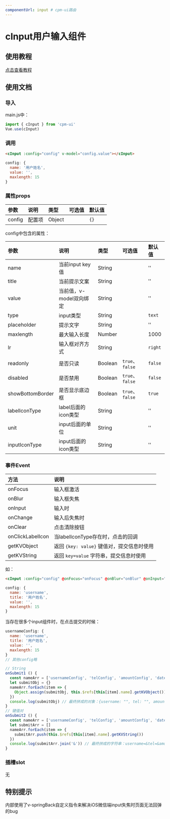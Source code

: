 ```yaml
---
componentUrl: input # cpm-ui路由
---
```


# cInput用户输入组件

## 使用教程
[点击查看教程](https://cpm828.github.io/cpm-ui/demo/index.html#/input)


## 使用文档
### 导入
main.js中：
```js
import { cInput } from 'cpm-ui'
Vue.use(cInput)
```

### 调用
```html
<cInput :config="config" v-model="config.value"></cInput>
```

```js
config: {
  name: '用户姓名',
  value: '',
  maxlength: 15
}
```

### 属性props
|参数|说明|类型|可选值|默认值|
|:---|:---|:---|:---|:---|
|config|配置项|Object||`{}`|


config中包含的属性：

|参数|说明|类型|可选值|默认值|
|:---|:---|:---|:---|:---|
|name|当前input key值|String||''|
|title|当前提示文案|String||''|
|value|当前值，v-model双向绑定|String||''|
|type|input类型|String||`text`|
|placeholder|提示文字|String||''|
|maxlength|最大输入长度|Number||1000|
|lr|输入框对齐方式|String||`right`|
|readonly|是否只读|Boolean|`true`、`false`|`false`|
|disabled|是否禁用|Boolean|`true`、`false`|`false`|
|showBottomBorder|是否显示底边框|Boolean|`true`、`false`|`true`|
|labelIconType|label后面的icon类型|String||''|
|unit|input后面的单位|String||''|
|inputIconType|input后面的icon类型|String||''|

### 事件Event
|方法|说明|
|:---|:---|
|onFocus|输入框激活|
|onBlur|输入框失焦|
|onInput|输入时|
|onChange|输入后失焦时|
|onClear|点击清除按钮|
|onClickLabelIcon|当labelIconType存在时，点击的回调|
|getKVObject|返回 `{key: value}` 键值对，提交信息时使用|
|getKVString|返回 `key=value` 字符串，提交信息时使用|

如：
```html
<cInput :config="config" @onFocus="onFocus" @onBlur="onBlur" @onInput="onInput" @onChange="onChange" @onClear="onClear"></cInput>
```

```js
config: {
  name: 'username',
  title: '用户姓名',
  value: '',
  maxlength: 15
}
```

当存在很多个input组件时，在点击提交的时候：
```js
usernameConfig: {
  name: 'username',
  title: '用户姓名',
  value: '',
  maxlength: 15
}
// 其他config略

// String
onSubmit1 () {
  const nameArr = ['usernameConfig', 'telConfig', 'amountConfig', 'dateConfig', 'accountConfig', 'passwordConfig', 'addressConfig']
  let submitObj = {}
  nameArr.forEach(item => {
    Object.assign(submitObj, this.$refs[this[item].name].getKVObject())
  })
  console.log(submitObj) // 最终拼成的对象：{username: "", tel: "", amount: "", date: "", account: "", password: "", address: ""}
}
// 键值对
onSubmit2 () {
  const nameArr = ['usernameConfig', 'telConfig', 'amountConfig', 'dateConfig', 'accountConfig', 'passwordConfig', 'addressConfig']
  let submitArr = []
  nameArr.forEach(item => {
    submitArr.push(this.$refs[this[item].name].getKVString())
  })
  console.log(submitArr.join('&')) // 最终拼成的字符串：username=&tel=&amount=&date=&account=&password=&address=
}
```


### 插槽slot
无



## 特别提示
内部使用了v-springBack自定义指令来解决iOS微信端input失焦时页面无法回弹的bug